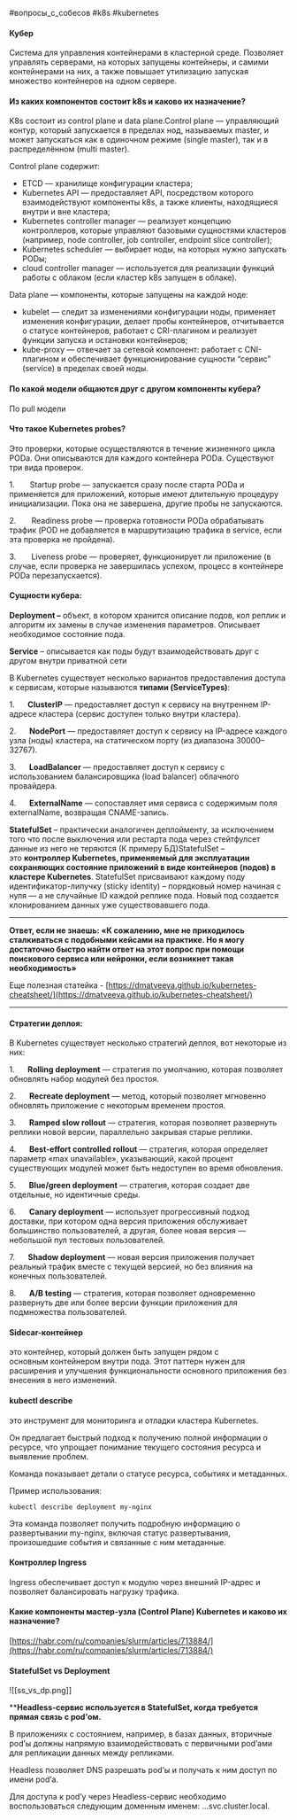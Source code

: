 #вопросы_с_собесов #k8s #kubernetes

#### Кубер
Система для управления контейнерами в кластерной среде. Позволяет управлять серверами, на которых запущены контейнеры, и самими контейнерами на них, а также повышает утилизацию запуская множество контейнеров на одном сервере.
#### Из каких компонентов состоит k8s и каково их назначение?  
K8s состоит из control plane и data plane.Control plane — управляющий контур, который запускается в пределах нод, называемых master, и может запускаться как в одиночном режиме (single master), так и в распределённом (multi master).

Control plane содержит:

- ETCD — хранилище конфигурации кластера;
- Kubernetes API — предоставляет API, посредством которого взаимодействуют компоненты k8s, а также клиенты, находящиеся внутри и вне кластера;
- Kubernetes controller manager — реализует концепцию контроллеров, которые управляют базовыми сущностями кластеров (например, node controller, job controller, endpoint slice controller);
- Kubernetes scheduler — выбирает ноды, на которых нужно запускать PODы; 
- cloud controller manager — используется для реализации функций работы с облаком (если кластер k8s запущен в облаке).

Data plane — компоненты, которые запущены на каждой ноде:

- kubelet — следит за изменениями конфигурации ноды, применяет изменения конфигурации, делает пробы контейнеров, отчитывается о статусе контейнеров, работает с CRI-плагином и реализует функции запуска и остановки контейнеров;
- kube-proxy — отвечает за сетевой компонент: работает с CNI-плагином и обеспечивает функционирование сущности “сервис” (service) в пределах своей ноды.  
#### По какой модели общаются друг с другом компоненты кубера?  
По pull модели
#### Что такое Kubernetes probes?  
Это проверки, которые осуществляются в течение жизненного цикла PODа. Они описываются для каждого контейнера PODа. Существуют три вида проверок.  
  
1.       Startup probe — запускается сразу после старта PODа и применяется для приложений, которые имеют длительную процедуру инициализации. Пока она не завершена, другие пробы не запускаются.

2.       Readiness probe — проверка готовности PODа обрабатывать трафик (POD не добавляется в маршрутизацию трафика в service, если эта проверка не пройдена).

3.       Liveness probe — проверяет, функционирует ли приложение (в случае, если проверка не завершилась успехом, процесс в контейнере PODа перезапускается).

#### Сущности кубера:
**Deployment –** объект, в котором хранится описание подов, кол реплик и алгоритм их замены в случае изменения параметров. Описывает необходимое состояние пода. 

**Service** – описывается как поды будут взаимодействовать друг с другом внутри приватной сети

В Kubernetes существует несколько вариантов предоставления доступа к сервисам, которые называются **типами (ServiceTypes)**:

1.      **ClusterIP** — предоставляет доступ к сервису на внутреннем IP-адресе кластера (сервис доступен только внутри кластера).

2.      **NodePort** — предоставляет доступ к сервису на IP-адресе каждого узла (ноды) кластера, на статическом порту (из диапазона 30000–32767).

3.      **LoadBalancer** — предоставляет доступ к сервису с использованием балансировщика (load balancer) облачного провайдера.

4.      **ExternalName** — сопоставляет имя сервиса с содержимым поля externalName, возвращая CNAME-запись.

**StatefulSet** – практически аналогичен деплойменту, за исключением того что после выключения или рестарта пода через стейтфулсет данные из него не теряются (К примеру БД)StatefulSet – это **контроллер Kubernetes, применяемый для эксплуатации сохраняющих состояние приложений в виде контейнеров (подов) в кластере Kubernetes**. StatefulSet присваивают каждому поду идентификатор-липучку (sticky identity) – порядковый номер начиная с нуля — а не случайные ID каждой реплике пода. Новый под создается клонированием данных уже существовавшего пода.

----
**Ответ, если не знаешь: «К сожалению, мне не приходилось сталкиваться с подобными кейсами на практике. Но я могу достаточно быстро найти ответ на этот вопрос при помощи поискового сервиса или нейронки, если возникнет такая необходимость»**

Еще полезная статейка - [https://dmatveeva.github.io/kubernetes-cheatsheet/](https://dmatveeva.github.io/kubernetes-cheatsheet/)

----
#### Стратегии деплоя:  
В Kubernetes существует несколько стратегий деплоя, вот некоторые из них:

1.      **Rolling deployment** — стратегия по умолчанию, которая позволяет обновлять набор модулей без простоя.

2.      **Recreate deployment** — метод, который позволяет мгновенно обновлять приложение с некоторым временем простоя.

3.      **Ramped slow rollout** — стратегия, которая позволяет развернуть реплики новой версии, параллельно закрывая старые реплики.

4.      **Best-effort controlled rollout** — стратегия, которая определяет параметр «max unavailable», указывающий, какой процент существующих модулей может быть недоступен во время обновления.

5.      **Blue/green deployment** — стратегия, которая создает две отдельные, но идентичные среды.

6.      **Canary deployment** — использует прогрессивный подход доставки, при котором одна версия приложения обслуживает большинство пользователей, а другая, более новая версия — небольшой пул тестовых пользователей.

7.      **Shadow deployment** — новая версия приложения получает реальный трафик вместе с текущей версией, но без влияния на конечных пользователей.

8.      **A/B testing** — стратегия, которая позволяет одновременно развернуть две или более версии функции приложения для подмножества пользователей. 
#### Sidecar-контейнер
это контейнер, который должен быть запущен рядом с  
основным контейнером внутри пода. Этот паттерн нужен для расширения и улучшения функциональности основного приложения без внесения в него изменений.  
#### kubectl describe
это инструмент для мониторинга и отладки кластера Kubernetes.

Он предлагает быстрый подход к получению полной информации о ресурсе, что упрощает понимание текущего состояния ресурса и выявление проблем.

Команда показывает детали о статусе ресурса, событиях и метаданных.

Пример использования:

`kubectl describe deployment my-nginx`

Эта команда позволяет получить подробную информацию о развертывании my-nginx, включая статус развертывания, произошедшие события и связанные с ним метаданные.
#### Контроллер Ingress
Ingress обеспечивает доступ к модулю через внешний IP-адрес и позволяет балансировать нагрузку трафика.
#### Какие компоненты мастер-узла (Control Plane) Kubernetes и каково их назначение?  
[https://habr.com/ru/companies/slurm/articles/713884/](https://habr.com/ru/companies/slurm/articles/713884/)  
#### StatefulSet vs Deployment 
![[ss_vs_dp.png]]
  
****Headless-сервис используется в StatefulSet, когда требуется прямая связь с pod’ом.**

В приложениях с состоянием, например, в базах данных, вторичные pod’ы должны напрямую взаимодействовать с первичными pod’ами для репликации данных между репликами.

Headless позволяет DNS разрешать pod’ы и получать к ним доступ по имени pod’а.

Для доступа к pod’у через Headless-сервис необходимо воспользоваться следующим доменным именем: <pod-name>.<service-name>.<namespace>.svc.cluster.local.





  
  
  
